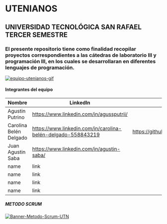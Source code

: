 # UTENIANOS
## UNIVERSIDAD TECNOLÓGICA SAN RAFAEL TERCER SEMESTRE 
### El presente repositorio tiene como finalidad recopilar proyectos correspondientes a las cátedras de laboratorio III y programación III, en los cuales se desarrollaran en diferentes lenguajes de programación.

<a href='https://postimg.cc/RJFrJN1q' target='_blank'><img src='https://i.postimg.cc/RJFrJN1q/equipo-utenianos-gif.gif' border='0' alt='equipo-utenianos-gif'/></a>
#### Integrantes del equipo

| Nombre      | LinkedIn | Git Hub |
| --------- | --------|--------:|
| Agustin Putrino  | https://www.linkedin.com/in/agussputrii/ |https://github.com/agussputrii|
| Carolina Belén Delgado   | https://www.linkedin.com/in/carolina-belén-delgado-558843219 | https://github.com/programacioncarolina1980|
| Juan Agustin Saba  | https://www.linkedin.com/in/agustin-saba/ |https://github.com/jsaba543|    
| name     |   link |
| name     |   link |
| name     |   link |
| name     |   link |
##### METODO  SCRUM
<a href='https://postimg.cc/r0591y4W' target='_blank'><img src='https://i.postimg.cc/r0591y4W/Banner-Metodo-Scrum-UTN.gif' border='0' alt='Banner-Metodo-Scrum-UTN'/></a>
